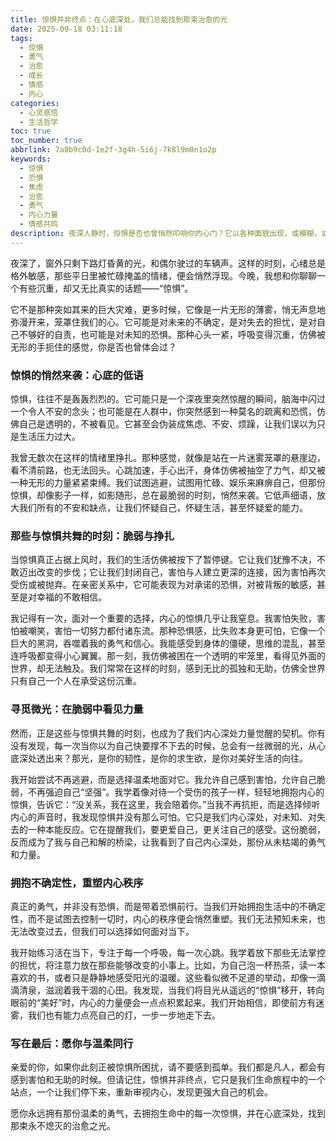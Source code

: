 ```yaml
---
title: 惊惧并非终点：在心底深处，我们总能找到那束治愈的光
date: 2025-09-18 03:11:18
tags:
  - 惊惧
  - 勇气
  - 治愈
  - 成长
  - 情感
  - 内心
categories:
  - 心灵感悟
  - 生活哲学
toc: true
toc_number: true
abbrlink: 7a8b9c0d-1e2f-3g4h-5i6j-7k8l9m0n1o2p
keywords:
  - 惊惧
  - 恐惧
  - 焦虑
  - 治愈
  - 勇气
  - 内心力量
  - 情感共鸣
description: 夜深人静时，惊惧是否也曾悄然叩响你的心门？它以各种面貌出现，或模糊，或尖锐，让我们感到无助。但请相信，每一次与惊惧的相遇，都是一次与内心深处力量对话的机会。这篇文章，将带你温柔地探索那些不安的时刻，如何在脆弱中发现勇气，最终找到属于自己的那束治愈之光。
---
```


夜深了，窗外只剩下路灯昏黄的光，和偶尔驶过的车辆声。这样的时刻，心绪总是格外敏感，那些平日里被忙碌掩盖的情绪，便会悄然浮现。今晚，我想和你聊聊一个有些沉重，却又无比真实的话题——“惊惧”。

它不是那种突如其来的巨大灾难，更多时候，它像是一片无形的薄雾，悄无声息地弥漫开来，笼罩住我们的心。它可能是对未来的不确定，是对失去的担忧，是对自己不够好的自责，也可能是对未知的恐惧。那种心头一紧，呼吸变得沉重，仿佛被无形的手扼住的感觉，你是否也曾体会过？

### 惊惧的悄然来袭：心底的低语

惊惧，往往不是轰轰烈烈的。它可能只是一个深夜里突然惊醒的瞬间，脑海中闪过一个令人不安的念头；也可能是在人群中，你突然感到一种莫名的疏离和恐慌，仿佛自己是透明的，不被看见。它甚至会伪装成焦虑、不安、烦躁，让我们误以为只是生活压力过大。

我曾无数次在这样的情绪里挣扎。那种感觉，就像是站在一片迷雾笼罩的悬崖边，看不清前路，也无法回头。心跳加速，手心出汗，身体仿佛被抽空了力气，却又被一种无形的力量紧紧束缚。我们试图逃避，试图用忙碌、娱乐来麻痹自己，但那份惊惧，却像影子一样，如影随形，总在最脆弱的时刻，悄然来袭。它低声细语，放大我们所有的不安和缺点，让我们怀疑自己，怀疑生活，甚至怀疑爱的能力。

### 那些与惊惧共舞的时刻：脆弱与挣扎

当惊惧真正占据上风时，我们的生活仿佛被按下了暂停键。它让我们犹豫不决，不敢迈出改变的步伐；它让我们封闭自己，害怕与人建立更深的连接，因为害怕再次受伤或被抛弃。在亲密关系中，它可能表现为对承诺的恐惧，对被背叛的敏感，甚至是对幸福的不敢相信。

我记得有一次，面对一个重要的选择，内心的惊惧几乎让我窒息。我害怕失败，害怕被嘲笑，害怕一切努力都付诸东流。那种恐惧感，比失败本身更可怕，它像一个巨大的黑洞，吞噬着我的勇气和信心。我能感受到身体的僵硬，思维的混乱，甚至连呼吸都变得小心翼翼。那一刻，我仿佛被困在一个透明的牢笼里，看得见外面的世界，却无法触及。我们常常在这样的时刻，感到无比的孤独和无助，仿佛全世界只有自己一个人在承受这份沉重。

### 寻觅微光：在脆弱中看见力量

然而，正是这些与惊惧共舞的时刻，也成为了我们内心深处力量觉醒的契机。你有没有发现，每一次当你以为自己快要撑不下去的时候，总会有一丝微弱的光，从心底深处透出来？那光，是你的韧性，是你的求生欲，是你对美好生活的向往。

我开始尝试不再逃避，而是选择温柔地面对它。我允许自己感到害怕，允许自己脆弱，不再强迫自己“坚强”。我学着像对待一个受伤的孩子一样，轻轻地拥抱内心的惊惧，告诉它：“没关系，我在这里，我会陪着你。”当我不再抗拒，而是选择倾听内心的声音时，我发现惊惧并没有那么可怕。它只是我们内心深处，对未知、对失去的一种本能反应。它在提醒我们，要更爱自己，更关注自己的感受。这份脆弱，反而成为了我与自己和解的桥梁，让我看到了自己内心深处，那份从未枯竭的勇气和力量。

### 拥抱不确定性，重塑内心秩序

真正的勇气，并非没有恐惧，而是带着恐惧前行。当我们开始拥抱生活中的不确定性，而不是试图去控制一切时，内心的秩序便会悄然重塑。我们无法预知未来，也无法改变过去，但我们可以选择如何面对当下。

我开始练习活在当下，专注于每一个呼吸，每一次心跳。我学着放下那些无法掌控的担忧，将注意力放在那些能够改变的小事上。比如，为自己泡一杯热茶，读一本喜欢的书，或者只是静静地感受阳光的温暖。这些看似微不足道的举动，却像一滴滴清泉，滋润着我干涸的心田。我发现，当我们将目光从遥远的“惊惧”移开，转向眼前的“美好”时，内心的力量便会一点点积累起来。我们开始相信，即使前方有迷雾，我们也有能力点亮自己的灯，一步一步地走下去。

### 写在最后：愿你与温柔同行

亲爱的你，如果你此刻正被惊惧所困扰，请不要感到孤单。我们都是凡人，都会有感到害怕和无助的时候。但请记住，惊惧并非终点，它只是我们生命旅程中的一个站点，一个让我们停下来，重新审视内心，发现更强大自己的机会。

愿你永远拥有那份温柔的勇气，去拥抱生命中的每一次惊惧，并在心底深处，找到那束永不熄灭的治愈之光。